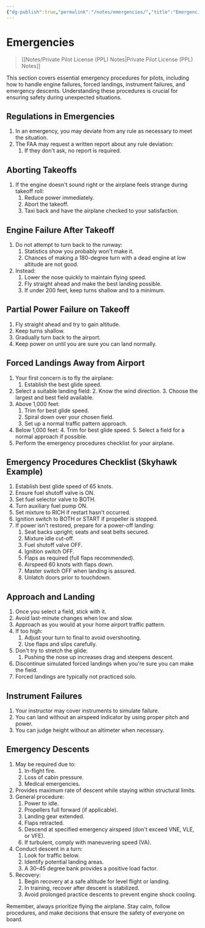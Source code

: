 ```yaml
---
{"dg-publish":true,"permalink":"/notes/emergencies/","title":"Emergencies","tags":["aviation","classnotes"]}
---
```



# Emergencies
> [[Notes/Private Pilot License (PPL) Notes\|Private Pilot License (PPL) Notes]]

This section covers essential emergency procedures for pilots, including how to handle engine failures, forced landings, instrument failures, and emergency descents. Understanding these procedures is crucial for ensuring safety during unexpected situations.

## Regulations in Emergencies

1. In an emergency, you may deviate from any rule as necessary to meet the situation.
2. The FAA may request a written report about any rule deviation:
    1. If they don't ask, no report is required.

## Aborting Takeoffs

1. If the engine doesn't sound right or the airplane feels strange during takeoff roll:
    1. Reduce power immediately.
    2. Abort the takeoff.
    3. Taxi back and have the airplane checked to your satisfaction.

## Engine Failure After Takeoff

1. Do not attempt to turn back to the runway:
    1. Statistics show you probably won't make it.
    2. Chances of making a 180-degree turn with a dead engine at low altitude are not good.
2. Instead:
    1. Lower the nose quickly to maintain flying speed.
    2. Fly straight ahead and make the best landing possible.
    3. If under 200 feet, keep turns shallow and to a minimum.

## Partial Power Failure on Takeoff

1. Fly straight ahead and try to gain altitude.
2. Keep turns shallow.
3. Gradually turn back to the airport.
4. Keep power on until you are sure you can land normally.

## Forced Landings Away from Airport

1. Your first concern is to fly the airplane:
    1. Establish the best glide speed.
2. Select a suitable landing field:
    2. Know the wind direction.
    3. Choose the largest and best field available.
3. Above 1,000 feet:
    1. Trim for best glide speed.
    2. Spiral down over your chosen field.
    3. Set up a normal traffic pattern approach.
4. Below 1,000 feet:
    4. Trim for best glide speed.
    5. Select a field for a normal approach if possible.
5. Perform the emergency procedures checklist for your airplane.

## Emergency Procedures Checklist (Skyhawk Example)

1. Establish best glide speed of 65 knots.
2. Ensure fuel shutoff valve is ON.
3. Set fuel selector valve to BOTH.
4. Turn auxiliary fuel pump ON.
5. Set mixture to RICH if restart hasn't occurred.
6. Ignition switch to BOTH or START if propeller is stopped.
7. If power isn't restored, prepare for a power-off landing:
    1. Seat backs upright; seats and seat belts secured.
    2. Mixture idle cut-off.
    3. Fuel shutoff valve OFF.
    4. Ignition switch OFF.
    5. Flaps as required (full flaps recommended).
    6. Airspeed 60 knots with flaps down.
    7. Master switch OFF when landing is assured.
    8. Unlatch doors prior to touchdown.

## Approach and Landing

1. Once you select a field, stick with it.
2. Avoid last-minute changes when low and slow.
3. Approach as you would at your home airport traffic pattern.
4. If too high:
    1. Adjust your turn to final to avoid overshooting.
    2. Use flaps and slips carefully.
5. Don't try to stretch the glide:
    1. Pushing the nose up increases drag and steepens descent.
6. Discontinue simulated forced landings when you're sure you can make the field.
7. Forced landings are typically not practiced solo.

## Instrument Failures

1. Your instructor may cover instruments to simulate failure.
2. You can land without an airspeed indicator by using proper pitch and power.
3. You can judge height without an altimeter when necessary.

## Emergency Descents

1. May be required due to:
    1. In-flight fire.
    2. Loss of cabin pressure.
    3. Medical emergencies.
2. Provides maximum rate of descent while staying within structural limits.
3. General procedure:
    1. Power to idle.
    2. Propellers full forward (if applicable).
    3. Landing gear extended.
    4. Flaps retracted.
    5. Descend at specified emergency airspeed (don't exceed VNE, VLE, or VFE).
    6. If turbulent, comply with maneuvering speed (VA).
4. Conduct descent in a turn:
    1. Look for traffic below.
    2. Identify potential landing areas.
    3. A 30–45 degree bank provides a positive load factor.
5. Recovery:
    1. Begin recovery at a safe altitude for level flight or landing.
    2. In training, recover after descent is stabilized.
    3. Avoid prolonged practice descents to prevent engine shock cooling.

Remember, always prioritize flying the airplane. Stay calm, follow procedures, and make decisions that ensure the safety of everyone on board.